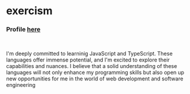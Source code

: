 # exercism
### Profile  <a href="https://exercism.org/profiles/vixhnuchandran" > here </a>
<br> 

I'm deeply committed to learninig JavaScript and TypeScript. These languages offer immense potential, and I'm excited to explore their capabilities and nuances. I believe that a solid understanding of these languages will not only enhance my programming skills but also open up new opportunities for me in the world of web development and software engineering
